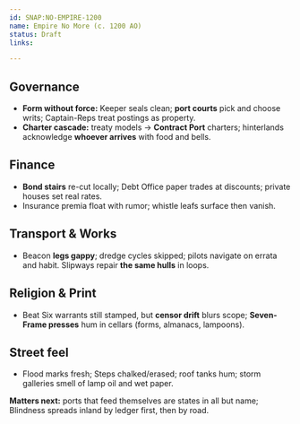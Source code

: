 ```yaml
---
id: SNAP:NO-EMPIRE-1200
name: Empire No More (c. 1200 AO)
status: Draft
links:

---
```


## Governance
- **Form without force:** Keeper seals clean; **port courts** pick and choose writs; Captain-Reps treat postings as property. 
- **Charter cascade:** treaty models → **Contract Port** charters; hinterlands acknowledge **whoever arrives** with food and bells. 

## Finance
- **Bond stairs** re-cut locally; Debt Office paper trades at discounts; private houses set real rates. 
- Insurance premia float with rumor; whistle leafs surface then vanish. 

## Transport & Works
- Beacon **legs gappy**; dredge cycles skipped; pilots navigate on errata and habit. Slipways repair **the same hulls** in loops. 

## Religion & Print
- Beat Six warrants still stamped, but **censor drift** blurs scope; **Seven-Frame presses** hum in cellars (forms, almanacs, lampoons). 

## Street feel
- Flood marks fresh; Steps chalked/erased; roof tanks hum; storm galleries smell of lamp oil and wet paper. 

**Matters next:** ports that feed themselves are states in all but name; Blindness spreads inland by ledger first, then by road.
